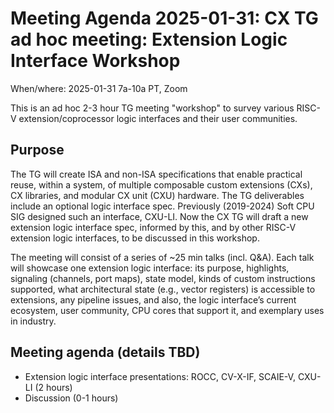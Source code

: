 # Meeting Agenda 2025-01-31: CX TG ad hoc meeting: Extension Logic Interface Workshop

When/where: 2025-01-31 7a-10a PT, Zoom

This is an ad hoc 2-3 hour TG meeting "workshop" to survey various
RISC-V extension/coprocessor logic interfaces and their user communities.

## Purpose

The TG will create ISA and non-ISA specifications that enable practical
reuse, within a system, of multiple composable custom extensions (CXs),
CX libraries, and modular CX unit (CXU) hardware. The TG deliverables
include an optional logic interface spec. Previously (2019-2024) Soft
CPU SIG designed such an interface, CXU-LI. Now the CX TG will draft
a new extension logic interface spec, informed by this, and by other
RISC-V extension logic interfaces, to be discussed in this workshop.

The meeting will consist of a series of ~25 min talks (incl. Q&A). Each
talk will showcase one extension logic interface: its purpose,
highlights, signaling (channels, port maps), state model, kinds of
custom instructions supported, what architectural state (e.g., vector
registers) is accessible to extensions, any pipeline issues, and also,
the logic interface’s current ecosystem, user community, CPU cores
that support it, and exemplary uses in industry.

## Meeting agenda (details TBD)

- Extension logic interface presentations: ROCC, CV-X-IF, SCAIE-V, CXU-LI (2 hours)
- Discussion (0-1 hours)
